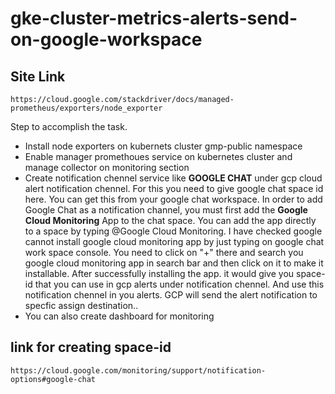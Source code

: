 # gke-cluster-metrics-alerts-send-on-google-workspace

## Site Link

    https://cloud.google.com/stackdriver/docs/managed-prometheus/exporters/node_exporter

Step to accomplish the task.

- Install node exporters on kubernets cluster gmp-public namespace
- Enable manager promethoues service on kubernetes cluster and manage collector on monitoring section
- Create notification chennel service like **GOOGLE CHAT** under gcp cloud alert notification chennel. For this you need to give google chat space id here. You can get this from your google chat workspace. In order to add Google Chat as a notification channel, you must first add the **Google Cloud Monitoring** App to the chat space. You can add the app directly to a space by typing @Google Cloud Monitoring. I have checked google cannot install google cloud monitoring app by just typing on google chat work space console. You need to click on "+" there and search you google cloud monitoring app in search bar and then click on it to make it installable. After successfully installing the app. it would give you space-id that you can use in gcp alerts under notification chennel. And use this notification chennel in you alerts. GCP will send the alert notification to specfic assign destination..
- You can also create dashboard for monitoring

## link for creating space-id 

    https://cloud.google.com/monitoring/support/notification-options#google-chat
